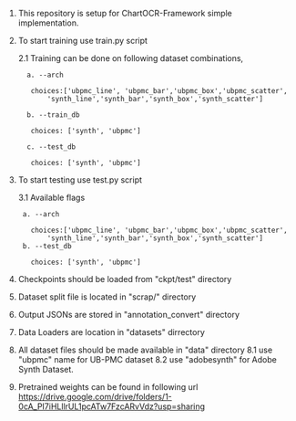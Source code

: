1. This repository is setup for ChartOCR-Framework simple implementation.
2. To start training use train.py script
    
    2.1 Training can be done on following dataset combinations,
    
         a. --arch

          choices:['ubpmc_line', 'ubpmc_bar','ubpmc_box','ubpmc_scatter',
              'synth_line','synth_bar','synth_box','synth_scatter']

         b. --train_db

          choices: ['synth', 'ubpmc']
         
         c. --test_db

          choices: ['synth', 'ubpmc']

3. To start testing use test.py script 

    3.1 Available flags

        a. --arch

          choices:['ubpmc_line', 'ubpmc_bar','ubpmc_box','ubpmc_scatter',
              'synth_line','synth_bar','synth_box','synth_scatter']
        b. --test_db

          choices: ['synth', 'ubpmc']

4. Checkpoints should be loaded from "ckpt/test" directory

5. Dataset split file is located in "scrap/" directory

6. Output JSONs are stored in "annotation_convert" directory

7. Data Loaders are location in "datasets" dirrectory

8. All dataset files should be made available in "data" directory
    8.1 use "ubpmc" name for UB-PMC dataset
    8.2 use "adobesynth" for Adobe Synth Dataset.

9. Pretrained weights can be found in following url
    https://drive.google.com/drive/folders/1-0cA_PI7iHLllrUL1pcATw7FzcARvVdz?usp=sharing

